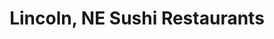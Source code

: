 ---
layout: city
title: Lincoln, NE Sushi Restaurants
permalink: /nebraska/lincoln/
stateAbbr: NE
stateName: Nebraska
cityName: Lincoln
---